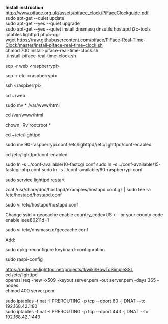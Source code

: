 
**Install instruction**  
http://www.piface.org.uk/assets/piface_clock/PiFaceClockguide.pdf  
sudo apt-get --quiet update  
sudo apt-get --yes --quiet upgrade  
sudo apt-get --yes --quiet install dnsmasq dnsutils hostapd i2c-tools iptables lighttpd php5-cgi   
wget https://raw.githubusercontent.com/piface/PiFace-Real-Time-Clock/master/install-piface-real-time-clock.sh  
chmod 700 install-piface-real-time-clock.sh  
./install-piface-real-time-clock.sh  

scp -r web \<raspberrypi\>  

scp -r etc \<raspberrypi\>  

ssh \<raspberrpi\>  

cd ~/web  

sudo mv * /var/www/html

cd /var/www/html  

chown -Rv root:root *

cd ~/etc/lighttpd  

sudo mv 90-raspberrypi.conf /etc/lighttpd//etc/lighttpd/conf-enabled 

cd /etc/lighttpd/conf-enabled  

sudo ln -s ../conf-available/10-fastcgi.conf
sudo ln -s ../conf-available/15-fastcgi-php.conf
sudo ln -s ../conf-available/90-raspberrypi.conf

sudo service lighttpd restart  

zcat /usr/share/doc/hostapd/examples/hostapd.conf.gz | sudo tee -a /etc/hostapd/hostapd.conf  

sudo vi /etc/hostapd/hostapd.conf  

Change ssid = geocache
enable country_code=US <-- or your county code
enable ieee80211d=1


sudo vi /etc/dnsmasq.d/geocache.conf

Add:

sudo dpkg-reconfigure keyboard-configuration

sudo raspi-config

https://redmine.lighttpd.net/projects/1/wiki/HowToSimpleSSL  
cd /etc/lighttpd  
openssl req -new -x509 -keyout server.pem -out server.pem -days 365 -nodes  
chmod 400 server.pem

sudo iptables -t nat -I PREROUTING -p tcp --dport 80 -j DNAT --to 192.168.42.1:80  
sudo iptables -t nat -I PREROUTING -p tcp --dport 443 -j DNAT --to 192.168.42.1:443  
